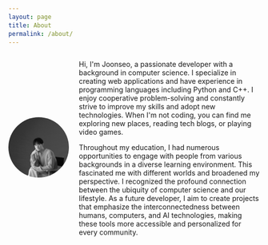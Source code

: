 ```yaml
---
layout: page
title: About
permalink: /about/
---
```


<div style="display: flex; align-items: center;">
  <div style="flex: 1; padding-right: 20px;">
    <img src="assets/img/profile.jpg" alt="Profile Image" style="width: 100%; border-radius: 50%;">
  </div>
  <div style="flex: 3;">
    <p>
      Hi, I'm Joonseo, a passionate developer with a background in computer science. I specialize in creating web applications and have experience in programming languages including Python and C++. I enjoy cooperative problem-solving and constantly strive to improve my skills and adopt new technologies. When I'm not coding, you can find me exploring new places, reading tech blogs, or playing video games.
    </p>
    <p>
      Throughout my education, I had numerous opportunities to engage with people from various backgrounds in a diverse learning environment. This fascinated me with different worlds and broadened my perspective. I recognized the profound connection between the ubiquity of computer science and our lifestyle. As a future developer, I aim to create projects that emphasize the interconnectedness between humans, computers, and AI technologies, making these tools more accessible and personalized for every community.
    </p>
  </div>
</div>
